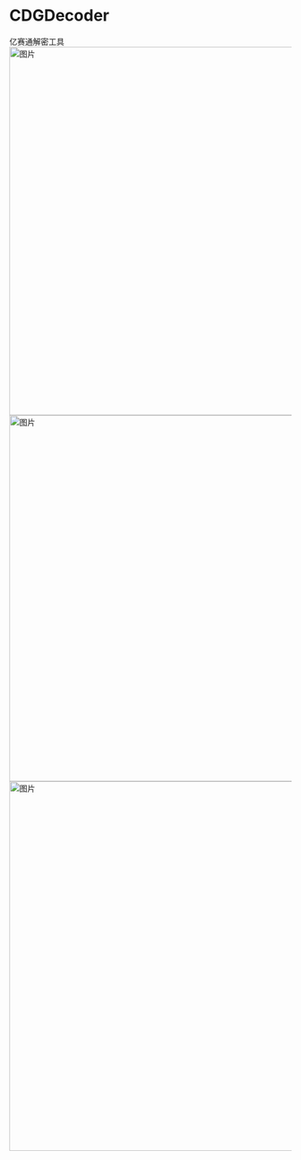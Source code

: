 # CDGDecoder
亿赛通解密工具
<img width="658" alt="图片" src="https://github.com/xiaokp7/CDGDecoder/assets/105373673/aadf702d-9174-44ba-956f-0f3376fa61cf">
<img width="654" alt="图片" src="https://github.com/xiaokp7/CDGDecoder/assets/105373673/f26687ea-a6e1-4cf8-bab7-76129055655c">
<img width="660" alt="图片" src="https://github.com/xiaokp7/CDGDecoder/assets/105373673/b1611082-d179-45ee-a83d-0a7d41f39136">



